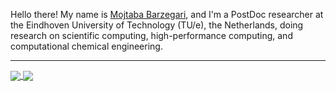 Hello there! My name is [Mojtaba Barzegari](http://mbarzegary.github.io/), and I'm a PostDoc researcher at the Eindhoven University of Technology (TU/e), the Netherlands, doing research on scientific computing, high-performance computing, and computational chemical engineering.

-----

<a href="https://github.com/anuraghazra/github-readme-stats">
  <img align="center" src="https://github-readme-stats.vercel.app/api?username=mbarzegary&show_icons=true&count_private=true" />
</a>
<a href="https://github.com/anuraghazra/github-readme-stats">
  <img align="center" src="https://github-readme-stats.vercel.app/api/top-langs/?username=mbarzegary&hide=css,html&layout=compact&langs_count=6" />
</a>
